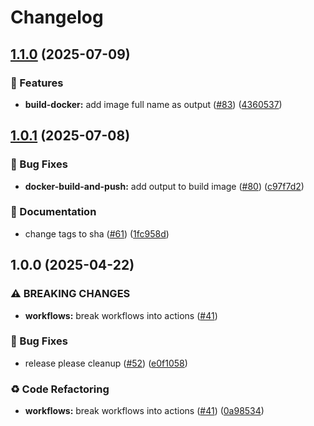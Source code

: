 # Changelog

## [1.1.0](https://github.com/MapColonies/shared-workflows/compare/build-docker-v1.0.1...build-docker-v1.1.0) (2025-07-09)


### 🎉 Features

* **build-docker:** add image full name as output ([#83](https://github.com/MapColonies/shared-workflows/issues/83)) ([4360537](https://github.com/MapColonies/shared-workflows/commit/4360537dbbd36c65a1decfd54076d1cfed2b4128))

## [1.0.1](https://github.com/MapColonies/shared-workflows/compare/build-docker-v1.0.0...build-docker-v1.0.1) (2025-07-08)


### 🐛 Bug Fixes

* **docker-build-and-push:** add output to build image ([#80](https://github.com/MapColonies/shared-workflows/issues/80)) ([c97f7d2](https://github.com/MapColonies/shared-workflows/commit/c97f7d2cdbc642bef3169edda679809bc1bf0af5))


### 📝 Documentation

* change tags to sha ([#61](https://github.com/MapColonies/shared-workflows/issues/61)) ([1fc958d](https://github.com/MapColonies/shared-workflows/commit/1fc958d115218f9a928c489b085a806fd1fd6330))

## 1.0.0 (2025-04-22)


### ⚠ BREAKING CHANGES

* **workflows:** break workflows into actions ([#41](https://github.com/MapColonies/shared-workflows/issues/41))

### 🐛 Bug Fixes

* release please cleanup ([#52](https://github.com/MapColonies/shared-workflows/issues/52)) ([e0f1058](https://github.com/MapColonies/shared-workflows/commit/e0f1058fb4bee4f89835709972e8ad6c8a3382f6))


### ♻️ Code Refactoring

* **workflows:** break workflows into actions ([#41](https://github.com/MapColonies/shared-workflows/issues/41)) ([0a98534](https://github.com/MapColonies/shared-workflows/commit/0a9853421116d3bcc4cae4681977857cbc518e51))
